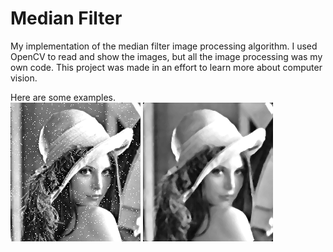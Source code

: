 # Median Filter
My implementation of the median filter image processing algorithm. I used OpenCV to read and show the images, but all the image processing was my own code. This project was made in an effort to learn more about computer vision.

Here are some examples.\
![Lena](MedianFilter/MedianFilter/resources/lena.png)
![Lena Filtered](MedianFilter/MedianFilter/output/lena_median.png)

